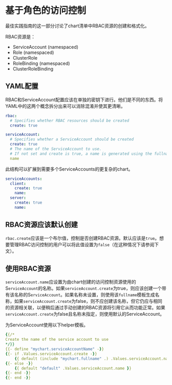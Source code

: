 # 基于角色的访问控制

最佳实践指南的这一部分讨论了chart清单中RBAC资源的创建和格式化。

RBAC资源是：

- ServiceAccount (namespaced)
- Role (namespaced)
- ClusterRole
- RoleBinding (namespaced)
- ClusterRoleBinding

## YAML配置
RBAC和ServiceAccount配置应该在单独的密钥下进行。他们是不同的东西。将YAML中的这两个概念拆分出来可以消除混淆并使其更清晰。


```yaml
rbac:
  # Specifies whether RBAC resources should be created
  create: true

serviceAccount:
  # Specifies whether a ServiceAccount should be created
  create: true
  # The name of the ServiceAccount to use.
  # If not set and create is true, a name is generated using the fullname template
  name
```

此结构可以扩展到需要多个ServiceAccounts的更复杂的chart。

```yaml
serviceAccounts:
  client:
    create: true
    name:
  server:
    create: true
    name:
```

## RBAC资源应该默认创建

`rbac.create`应该是一个布尔值，控制是否创建RBAC资源。默认应该是`true`。想要管理RBAC访问控制的用户可以将此值设置为`false`（在这种情况下请参阅下文）。

## 使用RBAC资源
`serviceAccount.name`应设置为由chart创建的访问控制资源使用的S`erviceAccount`的名称。如果`serviceAccount.create`为true，则应该创建一个带有该名称的S`erviceAccount`。如果名称未设置，则使用该`fullname`模板生成名称，如果`serviceAccount.create`为false，则不应创建该名称，但它仍应与相同的资源相关联，以便稍后通过手动创建的RBAC资源将引用它从而功能正常。如果`serviceAccount.create`为false且名称未指定，则使用默认的ServiceAccount。

为ServiceAccount使用以下helper模板。

```yaml
{{/*
Create the name of the service account to use
*/}}
{{- define "mychart.serviceAccountName" -}}
{{- if .Values.serviceAccount.create -}}
    {{ default (include "mychart.fullname" .) .Values.serviceAccount.name }}
{{- else -}}
    {{ default "default" .Values.serviceAccount.name }}
{{- end -}}
{{- end -}}
```
